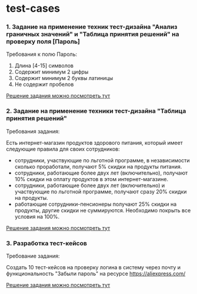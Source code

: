 # test-cases

### 1. Задание на применение техник тест-дизайна "Анализ граничных значений" и "Таблица принятия решений" на проверку поля [Пароль]

Требования к полю Пароль: 
1. Длина [4-15] символов 
2. Содержит минимум 2 цифры 
3. Содержит минимум 2 буквы латиницы
4. Не содержит пробелов 

[Решение задания можно посмотреть тут](<Практика по техникам тест-дизайна - Задание 1.pdf>)

### 2. Задание на применение техники тест-дизайна "Таблица принятия решений"

Требования задания: 
 
 Есть интернет-магазин продуктов здорового питания, который имеет следующие правила для своих сотрудников:
- сотрудники, участвующие по льготной программе, в независимости сколько проработали, получают 5% скидки на продукты питания.
- сотрудники, работающие более двух лет (включительно), получают 10% скидки на оплату продуктов в этом интернет-магазине.
- сотрудники, работающие более двух лет (включительно) и участвующие по льготной программе, получают сразу 20% скидки на продукты.
- работающие сотрудники-пенсионеры получают 25% скидки на продукты, другие скидки не суммируются.
Необходимо покрыть все условия на 100%.

[Решение задания можно посмотреть тут](<Практика по техникам тест-дизайна - Задание 3.pdf>)

### 3. Разработка тест-кейсов 

Требование задания: 

Создать 10 тест-кейсов на проверку логина в систему через почту и функциональность "Забыли пароль" на ресурсе https://aliexpress.com/ 

[Решение задания можно посмотреть тут](<Дз 5 - Тест-кейсы.pdf>)
